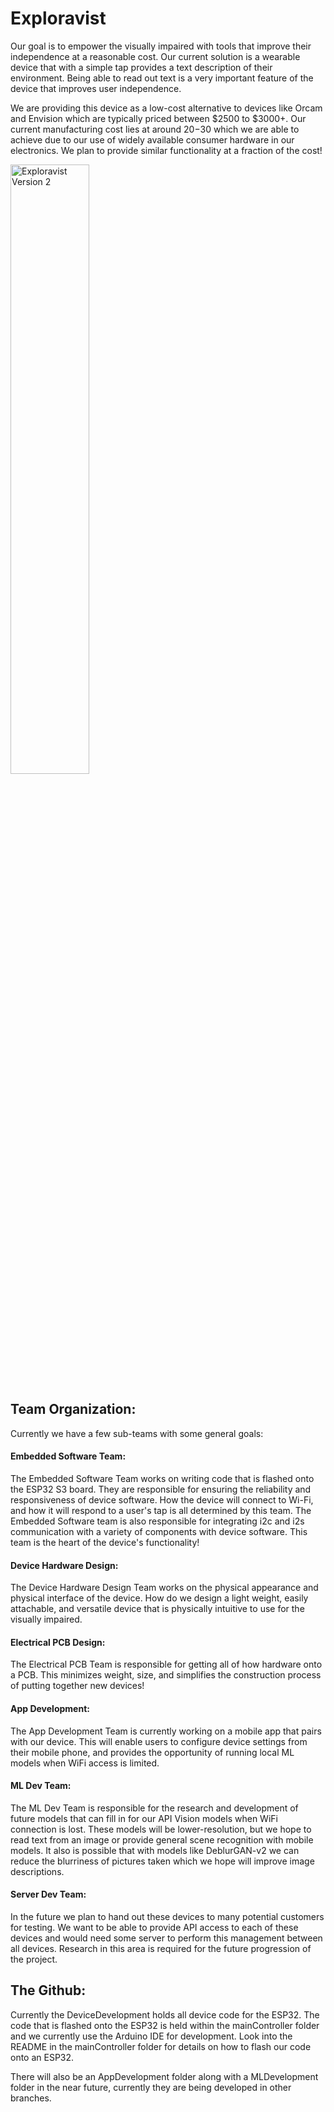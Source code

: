 # Exploravist
Our goal is to empower the visually impaired with tools that improve their independence at a reasonable cost. Our current solution is a wearable device that with a simple tap provides a text description of their environment. Being able to read out text is a very important feature of the device that improves user independence.

We are providing this device as a low-cost alternative to devices like Orcam and Envision which are typically priced between $2500 to $3000+. Our current manufacturing cost lies at around $20-$30 which we are able to achieve due to our use of widely available consumer hardware in our electronics. We plan to provide similar functionality at a fraction of the cost!

<img src="https://github.com/KetAveryH/Exploravist.git/main/images/device.png?raw=true"  alt="Exploravist Version 2" style="width: 50%; height: auto;">

## Team Organization:
Currently we have a few sub-teams with some general goals:

#### Embedded Software Team:
The Embedded Software Team works on writing code that is flashed onto the ESP32 S3 board. They are responsible for ensuring the reliability and responsiveness of device software. How the device will connect to Wi-Fi, and how it will respond to a user's tap is all determined by this team. The Embedded Software team is also responsible for integrating i2c and i2s communication with a variety of components with device software. This team is the heart of the device's functionality!

#### Device Hardware Design:
The Device Hardware Design Team works on the physical appearance and physical interface of the device. How do we design a light weight, easily attachable, and versatile device that is physically intuitive to use for the visually impaired.

#### Electrical PCB Design:
The Electrical PCB Team is responsible for getting all of how hardware onto a PCB. This minimizes weight, size, and simplifies the construction process of putting together new devices! 

#### App Development:
The App Development Team is currently working on a mobile app that pairs with our device. This will enable users to configure device settings from their mobile phone, and provides the opportunity of running local ML models when WiFi access is limited.

#### ML Dev Team:
The ML Dev Team is responsible for the research and development of future models that can fill in for our API Vision models when WiFi connection is lost. These models will be lower-resolution, but we hope to read text from an image or provide general scene recognition with mobile models. It also is possible that with models like DeblurGAN-v2 we can reduce the blurriness of pictures taken which we hope will improve image descriptions.

#### Server Dev Team:
In the future we plan to hand out these devices to many potential customers for testing. We want to be able to provide API access to each of these devices and would need some server to perform this management between all devices. Research in this area is required for the future progression of the project.

## The Github:
Currently the DeviceDevelopment holds all device code for the ESP32. The code that is flashed onto the ESP32 is held within the mainController folder and we currently use the Arduino IDE for development. Look into the README in the mainController folder for details on how to flash our code onto an ESP32.

There will also be an AppDevelopment folder along with a MLDevelopment folder in the near future, currently they are being developed in other branches.